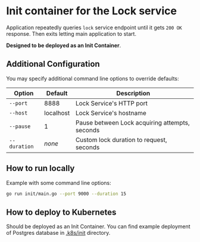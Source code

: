 # Init container for the Lock service

Application repeatedly queries `lock` service endpoint until it gets `200 OK` response.
Then exits letting main application to start.

**Designed to be deployed as an Init Container**.

## Additional Configuration
You may specify additional command line options to override defaults:

| Option       | Default   | Description                                    |
|--------------|-----------|------------------------------------------------|
| `--port`     | 8888      | Lock Service's HTTP port                       |
| `--host`     | localhost | Lock Service's hostname                        |
| `--pause`    | 1         | Pause between Lock acquiring attempts, seconds |
| `--duration` | *none*    | Custom lock duration to request, seconds       |

## How to run locally
Example with some command line options:
```bash
go run init/main.go --port 9000 --duration 15
```

## How to deploy to Kubernetes
Should be deployed as an Init Container.
You can find example deployment of Postgres database in [.k8s/init](../.k8s/init) directory.
